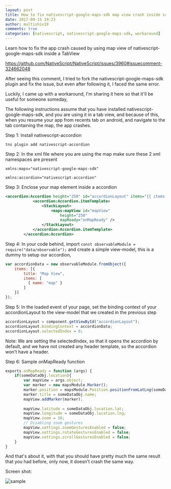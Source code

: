 ```yaml
---
layout: post
title: How to fix nativescript-google-maps-sdk map view crash inside scroll view
date: 2017-09-15 19:23
author: multishiv19
comments: true
categories: [nativescript, nativescript-google-maps-sdk, workaround]
---
```


Learn how to fix the app crash caused by using map view of nativescript-google-maps-sdk inside a TabView

https://github.com/NativeScript/NativeScript/issues/3960#issuecomment-324662048

After seeing this comment, I tried to fork the nativescript-google-maps-sdk plugin and fix the issue, but even after following it, I faced the same error.

Luckily, I came up with a workaround, I'm sharing it here so that it'll be useful for someone someday,

The following instructions assume that you have installed nativescript-google-maps-sdk,
and you are using it in a tab view, and because of this, when you resume your app from recents tab on android, and navigate to the tab containing the map, the app crashes.

Step 1: Install nativescript-accordion

`tns plugin add nativescript-accordion`

Step 2: In the xml file where you are using the map make sure these 2 xml namespaces are present

`xmlns:maps="nativescript-google-maps-sdk"`

`xmlns:accordion="nativescript-accordion"`

Step 3: Enclose your map element inside a accordion

```xml
<accordion:Accordion height="250" id="accordionLayout" items="{{ items }}">
            <accordion:Accordion.itemTemplate>
                <StackLayout>
                    <maps:mapView id="mapView"
                        height="250"
                        mapReady="onMapReady" />
                </StackLayout>
            </accordion:Accordion.itemTemplate>
        </accordion:Accordion>
```

Step 4: In your code behind, import `const observableModule = require("data/observable");`
and create a simple view-model, this is a dummy to setup our accordion,

```javascript
var accordionData = new observableModule.fromObject({
    items: [{
        title: "Map View",
        items: [
          { name: "map" }
        ]
    }]
});
```

Step 5: In the loaded event of your page, set the binding context of your accordionLayout to the view-model that we created in the previous step

```javascript
accordionLayout = component.getViewById("accordionLayout");
accordionLayout.bindingContext = accordionData;
accordionLayout.selectedIndex = 0;
```
Note: We are setting the selectedIndex, so that it opens the accordion by default, and we have not created any header template, so the accordion won't have a header.

Step 6: Sample onMapReady function

```javascript
exports.onMapReady = function (args) {
    if(someDataObj.location){
        var mapView = args.object;
        var marker = new mapsModule.Marker();
        marker.position = mapsModule.Position.positionFromLatLng(someDataObj.location.lat, someDataObj.location.lng);
        marker.title = someDataObj.name;
        mapView.addMarker(marker);
        
        mapView.latitude = someDataObj.location.lat;
        mapView.longitude = someDataObj.location.lng;
        mapView.zoom = 16;
        // Disabling zoom gestures
        mapView.settings.zoomGesturesEnabled = false;
        mapView.settings.rotateGesturesEnabled = false;
        mapView.settings.scrollGesturesEnabled = false;
    }
}
```

And that's about it, with that you should have pretty much the same result that you had before,
only now, it doesn't crash the same way.

Screen shot: 

![sample](https://user-images.githubusercontent.com/9407019/30485183-47c8926c-9a4a-11e7-9480-e6848f0cebfd.jpeg)


